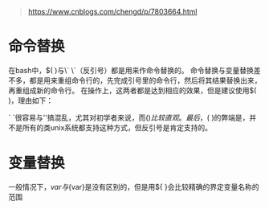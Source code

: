 >https://www.cnblogs.com/chengd/p/7803664.html

# 命令替换

在bash中，$( )与\` \`（反引号）都是用来作命令替换的。  
命令替换与变量替换差不多，都是用来重组命令行的，先完成引号里的命令行，然后将其结果替换出来，再重组成新的命令行。  
在操作上，这两者都是达到相应的效果，但是建议使用$( )，理由如下：

\` \`很容易与''搞混乱，尤其对初学者来说，而$( )比较直观。
最后，$( )的弊端是，并不是所有的类unix系统都支持这种方式，但反引号是肯定支持的。

# 变量替换

一般情况下，$var与${var}是没有区别的，但是用${ }会比较精确的界定变量名称的范围